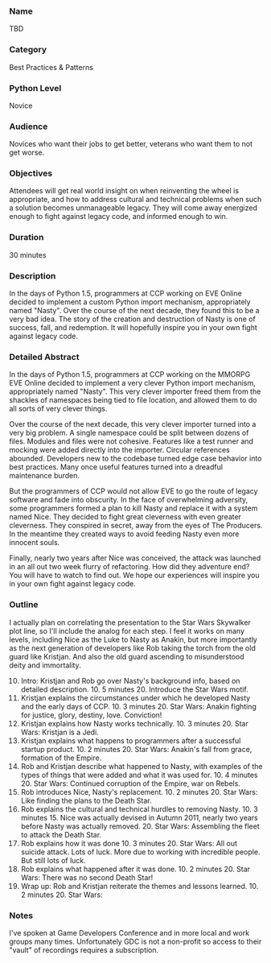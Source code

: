 ### Name
TBD

### Category
Best Practices & Patterns 

### Python Level
Novice 

### Audience
Novices who want their jobs to get better, veterans who want them to not get worse.

### Objectives
Attendees will get real world insight on when reinventing the wheel is appropriate, and how to address cultural and technical problems when such a solution becomes unmanageable legacy. They will come away energized enough to fight against legacy code, and informed enough to win.

### Duration
30 minutes

### Description
In the days of Python 1.5, programmers at CCP working on EVE Online decided to implement a custom Python import mechanism, appropriately named "Nasty". Over the course of the next decade, they found this to be a very bad idea. The story of the creation and destruction of Nasty is one of success, fall, and redemption. It will hopefully inspire you in your own fight against legacy code.

### Detailed Abstract
In the days of Python 1.5, programmers at CCP working on the MMORPG EVE Online decided to implement a very clever  Python import mechanism, appropriately named "Nasty". This very clever importer freed them from the shackles of namespaces being tied to file location, and allowed them to do all sorts of very clever things.

Over the course of the next decade, this very clever importer turned into a very big problem. A single namespace could be split between dozens of files. Modules and files were not cohesive. Features like a test runner and mocking were added directly into the importer. Circular references abounded. Developers new to the codebase turned edge case behavior into best practices. Many once useful features turned into a dreadful maintenance burden.

But the programmers of CCP would not allow EVE to go the route of legacy software and fade into obscurity. In the face of overwhelming adversity, some programmers formed a plan to kill Nasty and replace it with a system named Nice. They decided to fight great cleverness with even greater cleverness. They conspired in secret, away from the eyes of The Producers. In the meantime they created ways to avoid feeding Nasty even more innocent souls. 

Finally, nearly two years after Nice was conceived, the attack was launched in an all out two week flurry of refactoring. How did they adventure end? You will have to watch to find out. We hope our experiences will inspire you in your own fight against legacy code.

### Outline
I actually plan on correlating the presentation to the Star Wars Skywalker plot line, so I'll include the analog for each step. I feel it works on many levels, including Nice as the Luke to Nasty as Anakin, but more importantly as the next generation of developers like Rob taking the torch from the old guard like Kristjan. And also the old guard ascending to misunderstood deity and immortality.

10. Intro: Kristjan and Rob go over Nasty's background info, based on detailed description.
    10. 5 minutes
    20. Introduce the Star Wars motif.
20. Kristjan explains the circumstances under which he developed Nasty and the early days of CCP.
    10. 3 minutes
    20. Star Wars: Anakin fighting for justice, glory, destiny, love. Conviction!
30. Kristjan explains how Nasty works technically.
    10. 3 minutes
    20. Star Wars: Kristjan is a Jedi.
40. Kristjan explains what happens to programmers after a successful startup product.
    10. 2 minutes
    20. Star Wars: Anakin's fall from grace, formation of the Empire.
50. Rob and Kristjan describe what happened to Nasty, with examples of the types of things that were added and what it was used for.
    10. 4 minutes
    20. Star Wars: Continued corruption of the Empire, war on Rebels.
60. Rob introduces Nice, Nasty's replacement.
    10. 2 minutes
    20. Star Wars: Like finding the plans to the Death Star.
70. Rob explains the cultural and technical hurdles to removing Nasty.
    10. 3 minutes
    15. Nice was actually devised in Autumn 2011, nearly two years before Nasty was actually removed.
    20. Star Wars: Assembling the fleet to attack the Death Star.
80. Rob explains how it was done
    10. 3 minutes
	20. Star Wars: All out suicide attack. Lots of luck. More due to working with incredible people. But still lots of luck.
90. Rob explains what happened after it was done.
    10. 2 minutes
    20. Star Wars: There was no second Death Star!
100. Wrap up: Rob and Kristjan reiterate the themes and lessons learned.
    10. 2 minutes
    20. Star Wars: 

### Notes
I've spoken at Game Developers Conference and in more local and work groups many times. Unfortunately GDC is not a non-profit so access to their "vault" of recordings requires a subscription. 

